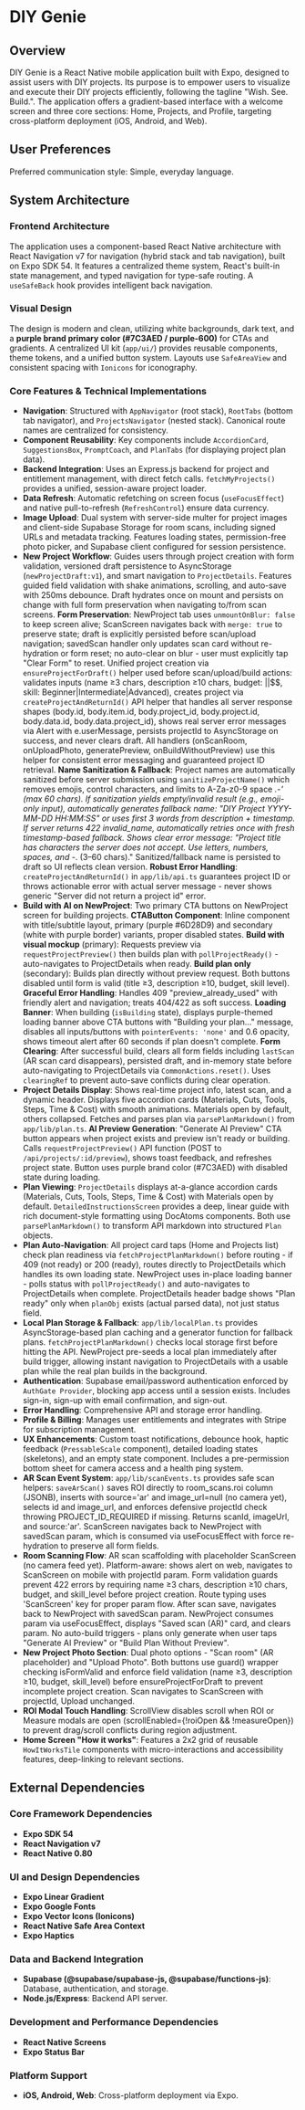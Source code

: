 # DIY Genie

## Overview
DIY Genie is a React Native mobile application built with Expo, designed to assist users with DIY projects. Its purpose is to empower users to visualize and execute their DIY projects efficiently, following the tagline "Wish. See. Build.". The application offers a gradient-based interface with a welcome screen and three core sections: Home, Projects, and Profile, targeting cross-platform deployment (iOS, Android, and Web).

## User Preferences
Preferred communication style: Simple, everyday language.

## System Architecture

### Frontend Architecture
The application uses a component-based React Native architecture with React Navigation v7 for navigation (hybrid stack and tab navigation), built on Expo SDK 54. It features a centralized theme system, React's built-in state management, and typed navigation for type-safe routing. A `useSafeBack` hook provides intelligent back navigation.

### Visual Design
The design is modern and clean, utilizing white backgrounds, dark text, and a **purple brand primary color (#7C3AED / purple-600)** for CTAs and gradients. A centralized UI kit (`app/ui/`) provides reusable components, theme tokens, and a unified button system. Layouts use `SafeAreaView` and consistent spacing with `Ionicons` for iconography.

### Core Features & Technical Implementations
- **Navigation**: Structured with `AppNavigator` (root stack), `RootTabs` (bottom tab navigator), and `ProjectsNavigator` (nested stack). Canonical route names are centralized for consistency.
- **Component Reusability**: Key components include `AccordionCard`, `SuggestionsBox`, `PromptCoach`, and `PlanTabs` (for displaying project plan data).
- **Backend Integration**: Uses an Express.js backend for project and entitlement management, with direct fetch calls. `fetchMyProjects()` provides a unified, session-aware project loader.
- **Data Refresh**: Automatic refetching on screen focus (`useFocusEffect`) and native pull-to-refresh (`RefreshControl`) ensure data currency.
- **Image Upload**: Dual system with server-side multer for project images and client-side Supabase Storage for room scans, including signed URLs and metadata tracking. Features loading states, permission-free photo picker, and Supabase client configured for session persistence.
- **New Project Workflow**: Guides users through project creation with form validation, versioned draft persistence to AsyncStorage (`newProjectDraft:v1`), and smart navigation to `ProjectDetails`. Features guided field validation with shake animations, scrolling, and auto-save with 250ms debounce. Draft hydrates once on mount and persists on change with full form preservation when navigating to/from scan screens. **Form Preservation**: NewProject tab uses `unmountOnBlur: false` to keep screen alive; ScanScreen navigates back with `merge: true` to preserve state; draft is explicitly persisted before scan/upload navigation; savedScan handler only updates scan card without re-hydration or form reset; no auto-clear on blur - user must explicitly tap "Clear Form" to reset. Unified project creation via `ensureProjectForDraft()` helper used before scan/upload/build actions: validates inputs (name ≥3 chars, description ≥10 chars, budget: $|$$|$$$, skill: Beginner|Intermediate|Advanced), creates project via `createProjectAndReturnId()` API helper that handles all server response shapes (body.id, body.item.id, body.project_id, body.project.id, body.data.id, body.data.project_id), shows real server error messages via Alert with e.userMessage, persists projectId to AsyncStorage on success, and never clears draft. All handlers (onScanRoom, onUploadPhoto, generatePreview, onBuildWithoutPreview) use this helper for consistent error messaging and guaranteed project ID retrieval. **Name Sanitization & Fallback**: Project names are automatically sanitized before server submission using `sanitizeProjectName()` which removes emojis, control characters, and limits to A-Za-z0-9 space _.-' (max 60 chars). If sanitization yields empty/invalid result (e.g., emoji-only input), automatically generates fallback name: "DIY Project YYYY-MM-DD HH:MM:SS" or uses first 3 words from description + timestamp. If server returns 422 invalid_name, automatically retries once with fresh timestamp-based fallback. Shows clear error message: "Project title has characters the server does not accept. Use letters, numbers, spaces, and -_. (3–60 chars)." Sanitized/fallback name is persisted to draft so UI reflects clean version. **Robust Error Handling**: `createProjectAndReturnId()` in `app/lib/api.ts` guarantees project ID or throws actionable error with actual server message - never shows generic "Server did not return a project id" error.
- **Build with AI on NewProject**: Two primary CTA buttons on NewProject screen for building projects. **CTAButton Component**: Inline component with title/subtitle layout, primary (purple #6D28D9) and secondary (white with purple border) variants, proper disabled states. **Build with visual mockup** (primary): Requests preview via `requestProjectPreview()` then builds plan with `pollProjectReady()` - auto-navigates to ProjectDetails when ready. **Build plan only** (secondary): Builds plan directly without preview request. Both buttons disabled until form is valid (title ≥3, description ≥10, budget, skill level). **Graceful Error Handling**: Handles 409 "preview_already_used" with friendly alert and navigation; treats 404/422 as soft success. **Loading Banner**: When building (`isBuilding` state), displays purple-themed loading banner above CTA buttons with "Building your plan…" message, disables all inputs/buttons with `pointerEvents: 'none'` and 0.6 opacity, shows timeout alert after 60 seconds if plan doesn't complete. **Form Clearing**: After successful build, clears all form fields including `lastScan` (AR scan card disappears), persisted draft, and in-memory state before auto-navigating to ProjectDetails via `CommonActions.reset()`. Uses `clearingRef` to prevent auto-save conflicts during clear operation.
- **Project Details Display**: Shows real-time project info, latest scan, and a dynamic header. Displays five accordion cards (Materials, Cuts, Tools, Steps, Time & Cost) with smooth animations. Materials open by default, others collapsed. Fetches and parses plan via `parsePlanMarkdown()` from `app/lib/plan.ts`. **AI Preview Generation**: "Generate AI Preview" CTA button appears when project exists and preview isn't ready or building. Calls `requestProjectPreview()` API function (POST to `/api/projects/:id/preview`), shows toast feedback, and refreshes project state. Button uses purple brand color (#7C3AED) with disabled state during loading.
- **Plan Viewing**: `ProjectDetails` displays at-a-glance accordion cards (Materials, Cuts, Tools, Steps, Time & Cost) with Materials open by default. `DetailedInstructionsScreen` provides a deep, linear guide with rich document-style formatting using DocAtoms components. Both use `parsePlanMarkdown()` to transform API markdown into structured `Plan` objects.
- **Plan Auto-Navigation**: All project card taps (Home and Projects list) check plan readiness via `fetchProjectPlanMarkdown()` before routing - if 409 (not ready) or 200 (ready), routes directly to ProjectDetails which handles its own loading state. NewProject uses in-place loading banner - polls status with `pollProjectReady()` and auto-navigates to ProjectDetails when complete. ProjectDetails header badge shows "Plan ready" only when `planObj` exists (actual parsed data), not just status field.
- **Local Plan Storage & Fallback**: `app/lib/localPlan.ts` provides AsyncStorage-based plan caching and a generator function for fallback plans. `fetchProjectPlanMarkdown()` checks local storage first before hitting the API. NewProject pre-seeds a local plan immediately after build trigger, allowing instant navigation to ProjectDetails with a usable plan while the real plan builds in the background.
- **Authentication**: Supabase email/password authentication enforced by `AuthGate Provider`, blocking app access until a session exists. Includes sign-in, sign-up with email confirmation, and sign-out.
- **Error Handling**: Comprehensive API and storage error handling.
- **Profile & Billing**: Manages user entitlements and integrates with Stripe for subscription management.
- **UX Enhancements**: Custom toast notifications, debounce hook, haptic feedback (`PressableScale` component), detailed loading states (skeletons), and an empty state component. Includes a pre-permission bottom sheet for camera access and a health ping system.
- **AR Scan Event System**: `app/lib/scanEvents.ts` provides safe scan helpers: `saveArScan()` saves ROI directly to room_scans.roi column (JSONB), inserts with source='ar' and image_url=null (no camera yet), selects id and image_url, and enforces defensive projectId check throwing PROJECT_ID_REQUIRED if missing. Returns scanId, imageUrl, and source:'ar'. ScanScreen navigates back to NewProject with savedScan param, which is consumed via useFocusEffect with force re-hydration to preserve all form fields.
- **Room Scanning Flow**: AR scan scaffolding with placeholder ScanScreen (no camera feed yet). Platform-aware: shows alert on web, navigates to ScanScreen on mobile with projectId param. Form validation guards prevent 422 errors by requiring name ≥3 chars, description ≥10 chars, budget, and skill_level before project creation. Route typing uses 'ScanScreen' key for proper param flow. After scan save, navigates back to NewProject with savedScan param. NewProject consumes param via useFocusEffect, displays "Saved scan (AR)" card, and clears param. No auto-build triggers - plans only generate when user taps "Generate AI Preview" or "Build Plan Without Preview".
- **New Project Photo Section**: Dual photo options - "Scan room" (AR placeholder) and "Upload Photo". Both buttons use guard() wrapper checking isFormValid and enforce field validation (name ≥3, description ≥10, budget, skill_level) before ensureProjectForDraft to prevent incomplete project creation. Scan navigates to ScanScreen with projectId, Upload unchanged.
- **ROI Modal Touch Handling**: ScrollView disables scroll when ROI or Measure modals are open (scrollEnabled={!roiOpen && !measureOpen}) to prevent drag/scroll conflicts during region adjustment.
- **Home Screen "How it works"**: Features a 2x2 grid of reusable `HowItWorksTile` components with micro-interactions and accessibility features, deep-linking to relevant sections.

## External Dependencies

### Core Framework Dependencies
- **Expo SDK 54**
- **React Navigation v7**
- **React Native 0.80**

### UI and Design Dependencies
- **Expo Linear Gradient**
- **Expo Google Fonts**
- **Expo Vector Icons (Ionicons)**
- **React Native Safe Area Context**
- **Expo Haptics**

### Data and Backend Integration
- **Supabase (@supabase/supabase-js, @supabase/functions-js)**: Database, authentication, and storage.
- **Node.js/Express**: Backend API server.

### Development and Performance Dependencies
- **React Native Screens**
- **Expo Status Bar**

### Platform Support
- **iOS, Android, Web**: Cross-platform deployment via Expo.